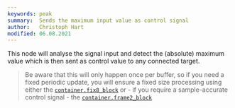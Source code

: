 ```yaml
---
keywords: peak
summary:  Sends the maximum input value as control signal
author:   Christoph Hart
modified: 06.08.2021
---
```

  
This node will analyse the signal input and detect the (absolute) maximum value which is then sent as control value to any connected target.

> Be aware that this will only happen once per buffer, so if you need a fixed periodic update, you will ensure a fixed size processing using either the [`container.fix8_block`](/scriptnode/list/container/fix8_block) or - if you require a sample-accurate control signal - the [`container.frame2_block`](/scriptnode/list/container/frame2_block)